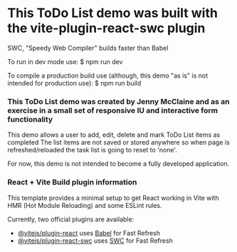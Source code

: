 # This ToDo List demo was built with the vite-plugin-react-swc plugin 

SWC, "Speedy Web Compiler" builds faster than Babel

To run in dev mode use:
$ npm run dev

To compile a production build use (although, this demo "as is" is not intended for production use):
$ npm run build



### This ToDo List demo was created by Jenny McClaine and as an exercise in a small set of responsive IU and interactive form functionality

This demo allows a user to add, edit, delete and mark ToDo List items as completed
The list items are not saved or stored anywhere so when page is refreshed/reloaded the task list is going to reset to 'none'.

For now, this demo is not intended to become a fully developed application.



### React + Vite Build plugin information

This template provides a minimal setup to get React working in Vite with HMR (Hot Module Reloading) and some ESLint rules.

Currently, two official plugins are available:

- [@vitejs/plugin-react](https://github.com/vitejs/vite-plugin-react/blob/main/packages/plugin-react/README.md) uses [Babel](https://babeljs.io/) for Fast Refresh
- [@vitejs/plugin-react-swc](https://github.com/vitejs/vite-plugin-react-swc) uses [SWC](https://swc.rs/) for Fast Refresh

